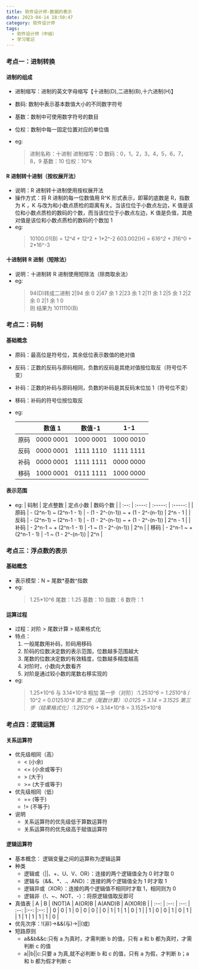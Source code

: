 ```yaml
---
title: 软件设计师-数据的表示
date: 2023-04-14 18:50:47
category: 软件设计师
tags:
  - 软件设计师（中级）
  - 学习笔记
---
```


<!--more-->

### 考点一：进制转换

#### 进制的组成

- 进制缩写：进制的英文字母缩写【十进制(D),二进制(B),十六进制(H)】
- 数码: 数制中表示基本数值大小的不同数字符号
- 基数：数制中可使用数字符号的数目
- 位权：数制中每一固定位置对应的单位值
- eg:

  > 进制名称：十进制
  > 进制缩写：D
  > 数码：0，1，2，3，4，5，6，7，8，9
  > 基数：10
  > 位权：10^k

#### R 进制转十进制（按权展开法）

- 说明：R 进制转十进制使用按权展开法
- 操作方式：将 R 进制的每一位数值用 R^K 形式表示，即幂的底数是 R，指数为 K ，K 与改为和小数点质检的距离有关。当该位位于小数点左边，K 值是该位和小数点质检的数码的个数，而当该位位于小数点左边，K 值是负值，其绝对值是该位和小数点质检的数码的个数加 1
- eg:
  > 10100.01(B) = 1*2^4 + 1*2^2 + 1\*2^-2
  > 603.002(H) = 6*16^2 + 3*16^0 + 2\*16^-3

#### 十进制转 R 进制（短除法）

- 说明：十进制转 R 进制使用短除法（除商取余法）
- eg:
  > 94(D)转成二进制
  > 2|94 余 0
  > 2|47 余 1
  > 2|23 余 1
  > 2|11 余 1
  > 2|5 余 1
  > 2|2 余 0
  > 2|1 余 1
  > 0  
  > 则 结果为 1011110(B)

### 考点二：码制

#### 基础概念

- 原码：最高位是符号位，其余低位表示数值的绝对值
- 反码：正数的反码与原码相同，负数的反码是其绝对值按位取反（符号位不变）
- 补码：正数的补码与原码相同，负数的补码是其反码末位加 1（符号位不变）
- 移码：补码的符号位按位取反
- eg:

  |      |  数值 1   |  数值-1   |    1-1    |
  | :--: | :-------: | :-------: | :-------: |
  | 原码 | 0000 0001 | 1000 0001 | 1000 0010 |
  | 反码 | 0000 0001 | 1111 1110 | 1111 1111 |
  | 补码 | 0000 0001 | 1111 1111 | 0000 0000 |
  | 移码 | 1000 0001 | 0111 1111 | 1000 0000 |

#### 表示范围

- eg:
  | 码制 | 定点整数 | 定点小数 | 数码个数 |
  | :--: | :----: | :-----: | :-----: |
  | 原码 | - (2^n-1) ~ (2^n-1 - 1) | - (1 - 2^-(n-1)) ~ + (1 - 2^-(n-1)) | 2^n - 1 |
  | 反码 | - (2^n-1) ~ (2^n-1 - 1) | - (1 - 2^-(n-1)) ~ + (1 - 2^-(n-1)) | 2^n - 1 |
  | 补码 | - 2^n-1 ~ + (2^n-1 - 1) | -1 ~ (1 - 2^-(n-1)) | 2^n |
  | 移码 | - 2^n-1 ~ + (2^n-1 - 1) | -1 ~ (1 - 2^-(n-1)) | 2^n |

### 考点三：浮点数的表示

#### 基础概念

- 表示模型：N = 尾数\*基数^指数
- eg:
  > 1.25\*10^6
  > 尾数：1.25
  > 基数：10
  > 指数：6
  > 数符：1

#### 运算过程

- 过程：对阶 > 尾数计算 > 结果格式化
- 特点：
  1. 一般尾数用补码，阶码用移码
  2. 阶码的位数决定数的表示范围，位数越多范围越大
  3. 尾数的位数决定数的有效精度，位数越多精度越高
  4. 对阶时，小数向大数看齐
  5. 对阶是通过较小数的尾数右移实现的
- eg:
  > 1.25\*10^6 与 3.14\*10^8 相加
  > 第一步（对阶）:1.25*10^6 = 1.25*10^8 / 10^2 = 0.0125*10^8
  > 第二步（尾数计算）:0.0125 + 3.14 = 3.1525
  > 第三步（结果格式化）:1.25*10^6 + 3.14\*10^8 = 3.1525\*10^8

### 考点四：逻辑运算

#### 关系运算符

- 优先级相同（高）
  - < (小余)
  - <= (小余或等于)
  - \> (大于)
  - \>= (大于或等于)
- 优先级相同（低）
  - == (等于)
  - != (不等于)
- 说明
  - 关系运算符的优先级低于算数运算符
  - 关系运算符的优先级高于赋值运算符

#### 逻辑运算符

- 基本概念： 逻辑变量之间的运算称为逻辑运算
- 种类
  - 逻辑或（||、+、U、V、OR）：连接的两个逻辑值全为 0 时才取 0
  - 逻辑与（&&、\*、.、AND）：连接的两个逻辑值全为 1 时才取 1
  - 逻辑异或（XOR）：连接的两个逻辑值不相同时才取 1，相同则为 0
  - 逻辑非（!、~、NOT、-）：将原逻辑值取反即可
- 真值表
  | A | B | (NOT)A | A(OR)B | A(AND)B | A(XOR)B |
  | :--: | :--: | :--: | :--: |:--: |:--: |
  | 0 | 0 | 1 | 0 | 0 | 0 |
  | 0 | 1 | 1 | 1 | 0 | 1 |
  | 1 | 0 | 0 | 1 | 0 | 1 |
  | 1 | 1 | 1 | 1 | 1 | 0 |
- 优先次序：!(非)->&&(与)->||(或)
- 短路原则
  - a&&b&&c:只有 a 为真时，才需判断 b 的值，只有 a 和 b 都为真时，才需判断 c 的值
  - a||b||c:只要 a 为真,就不必判断 b 和 c 的值，只有 a 为假，才判断 b；a 和 b 都为假才判断 c

